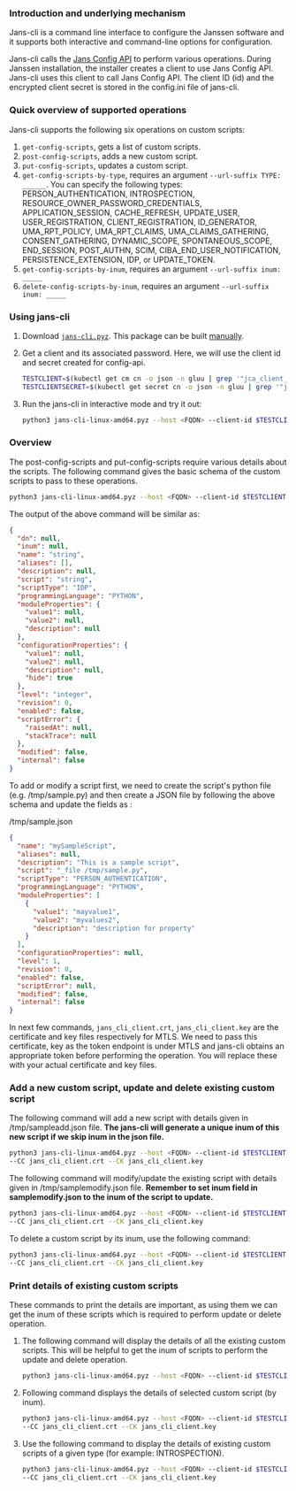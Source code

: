 ### Introduction and underlying mechanism
Jans-cli is a command line interface to configure the Janssen software and it supports both interactive and command-line options for configuration. 

Jans-cli calls the [Jans Config API](https://github.com/JanssenProject/jans-config-api) to perform various operations. During Janssen installation, the installer creates a client to use Jans Config API. Jans-cli uses this client to call Jans Config API. The client ID (id) and the encrypted client secret is stored in the config.ini file of jans-cli. 

### Quick overview of supported operations 
  
Jans-cli supports the following six operations on custom scripts: 

1. `get-config-scripts`, gets a list of custom scripts.
2. `post-config-scripts`, adds a new custom script.
3. `put-config-scripts`, updates a custom script.
4. `get-config-scripts-by-type`, requires an argument `--url-suffix TYPE: ______`.  You can specify the following types: PERSON_AUTHENTICATION, INTROSPECTION, RESOURCE_OWNER_PASSWORD_CREDENTIALS, APPLICATION_SESSION, CACHE_REFRESH, UPDATE_USER, USER_REGISTRATION, CLIENT_REGISTRATION, ID_GENERATOR, UMA_RPT_POLICY, UMA_RPT_CLAIMS, UMA_CLAIMS_GATHERING, CONSENT_GATHERING, DYNAMIC_SCOPE, SPONTANEOUS_SCOPE, END_SESSION, POST_AUTHN, SCIM, CIBA_END_USER_NOTIFICATION, PERSISTENCE_EXTENSION, IDP, or UPDATE_TOKEN. 
5. `get-config-scripts-by-inum`, requires an argument `--url-suffix inum: _____`
6. `delete-config-scripts-by-inum`, requires an argument `--url-suffix inum: _____`

### Using jans-cli

1.  Download [`jans-cli.pyz`](https://github.com/JanssenProject/jans-cli/releases). This package can be built [manually](https://github.com/JanssenProject/jans-cli#build-jans-clipyz-manually).

1.  Get a client and its associated password. Here, we will use the client id and secret created for config-api.
       
    ```bash
    TESTCLIENT=$(kubectl get cm cn -o json -n gluu | grep '"jca_client_id":' | sed -e 's#.*:\(\)#\1#' | tr -d '"' | tr -d "," | tr -d '[:space:]')
    TESTCLIENTSECRET=$(kubectl get secret cn -o json -n gluu | grep '"jca_client_pw":' | sed -e 's#.*:\(\)#\1#' | tr -d '"' | tr -d "," | tr -d '[:space:]' | base64 -d)
    ```
                
1.  Run the jans-cli in interactive mode and try it out: 
       
    ```bash
    python3 jans-cli-linux-amd64.pyz --host <FQDN> --client-id $TESTCLIENT --client_secret $TESTCLIENTSECRET --CC jans_cli_client.crt --CK jans_cli_client.key
    ```

### Overview
    
The post-config-scripts and put-config-scripts require various details about the scripts. The following command gives the basic schema of the custom scripts to pass to these operations. 

```bash
python3 jans-cli-linux-amd64.pyz --host <FQDN> --client-id $TESTCLIENT --client_secret $TESTCLIENTSECRET --schema /components/schemas/CustomScript 
```

The output of the above command will be similar as: 

```json
{
  "dn": null,
  "inum": null,
  "name": "string",
  "aliases": [],
  "description": null,
  "script": "string",
  "scriptType": "IDP",
  "programmingLanguage": "PYTHON",
  "moduleProperties": {
    "value1": null,
    "value2": null,
    "description": null
  },
  "configurationProperties": {
    "value1": null,
    "value2": null,
    "description": null,
    "hide": true
  },
  "level": "integer",
  "revision": 0,
  "enabled": false,
  "scriptError": {
    "raisedAt": null,
    "stackTrace": null
  },
  "modified": false,
  "internal": false
}
```

To add or modify a script first, we need to create the script's python file (e.g. /tmp/sample.py) and then create a JSON file by following the above schema and update the fields as :

/tmp/sample.json
```json
{
  "name": "mySampleScript",
  "aliases": null,
  "description": "This is a sample script",
  "script": "_file /tmp/sample.py",
  "scriptType": "PERSON_AUTHENTICATION",
  "programmingLanguage": "PYTHON",
  "moduleProperties": [
    {
      "value1": "mayvalue1",
      "value2": "myvalues2",
      "description": "description for property"
    }
  ],
  "configurationProperties": null,
  "level": 1,
  "revision": 0,
  "enabled": false,
  "scriptError": null,
  "modified": false,
  "internal": false
}
```

In next few commands, `jans_cli_client.crt`, `jans_cli_client.key` are the certificate and key files respectively for MTLS. We need to pass this certificate, key as the token endpoint is under MTLS and jans-cli obtains an appropriate token before performing the operation. You will replace these with your actual certificate and key files. 

### Add a new custom script, update and delete existing custom script

The following command will add a new script with details given in /tmp/sampleadd.json file. __The jans-cli will generate a unique inum of this new script if we skip inum in the json file.__
 
```bash 
python3 jans-cli-linux-amd64.pyz --host <FQDN> --client-id $TESTCLIENT --client_secret $TESTCLIENTSECRET --operation-id post-config-scripts --data /tmp/sampleadd.json \
--CC jans_cli_client.crt --CK jans_cli_client.key
```

The following command will modify/update the existing script with details given in /tmp/samplemodify.json file. __Remember to set inum field in samplemodify.json to the inum of the script to update.__ 

```bash 
python3 jans-cli-linux-amd64.pyz --host <FQDN> --client-id $TESTCLIENT --client_secret $TESTCLIENTSECRET --operation-id put-config-scripts --data /tmp/samplemodify.json \
--CC jans_cli_client.crt --CK jans_cli_client.key
```

To delete a custom script by its inum, use the following command: 

```bash
python3 jans-cli-linux-amd64.pyz --host <FQDN> --client-id $TESTCLIENT --client_secret $TESTCLIENTSECRET --operation-id delete-config-scripts-by-inum --url-suffix inum:HKM-TEST \
--CC jans_cli_client.crt --CK jans_cli_client.key
```

### Print details of existing custom scripts

These commands to print the details are important, as using them we can get the inum of these scripts which is required to perform update or delete operation.

1.  The following command will display the details of all the existing custom scripts. This will be helpful to get the inum of scripts to perform the update and delete operation.
 
    ```bash
    python3 jans-cli-linux-amd64.pyz --host <FQDN> --client-id $TESTCLIENT --client_secret $TESTCLIENTSECRET --operation-id get-config-scripts --CC jans_cli_client.crt --CK jans_cli_client.key
    ```

1.  Following command displays the details of selected custom script (by inum). 

    ```bash 
    python3 jans-cli-linux-amd64.pyz --host <FQDN> --client-id $TESTCLIENT --client_secret $TESTCLIENTSECRET --operation-id get-config-scripts-by-inum --url-suffix inum:_____  \
    --CC jans_cli_client.crt --CK jans_cli_client.key
    ```

1.  Use the following command to display the details of existing custom scripts of a given type (for example: INTROSPECTION).
 
    ```bash
    python3 jans-cli-linux-amd64.pyz --host <FQDN> --client-id $TESTCLIENT --client_secret $TESTCLIENTSECRET --operation-id get-config-scripts-by-type --url-suffix type:INTROSPECTION \
    --CC jans_cli_client.crt --CK jans_cli_client.key
    ```

